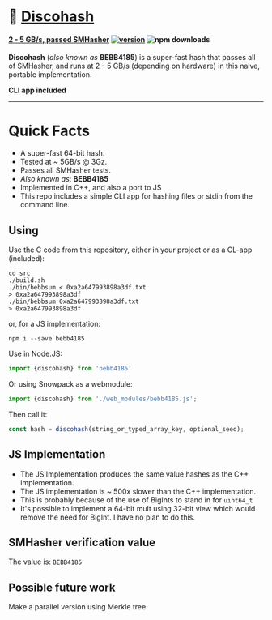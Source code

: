 # :city_sunrise: [Discohash](https://github.com/cris691/discohash)

#### **[2 - 5 GB/s, passed SMHasher](https://github.com/rurban/smhasher/blob/master/doc/BEBB4185)**  [![version](https://img.shields.io/npm/v/bebb4185.svg?label=&color=0080FF)](https://github.com/cris691/discohash/releases/latest) ![npm downloads](https://img.shields.io/npm/dt/bebb4185)

**Discohash** (*also known as* **BEBB4185**) is a super-fast hash that passes all of SMHasher, and runs at 2 - 5 GB/s (depending on hardware) in this naive, portable implementation.

**CLI app included**

------

# Quick Facts

- A super-fast 64-bit hash.
- Tested at ~ 5GB/s @ 3Gz.
- Passes all SMHasher tests. 
- *Also known as*: **BEBB4185**
- Implemented in C++, and also a port to JS
- This repo includes a simple CLI app for hashing files or stdin from the command line.

## Using

Use the C code from this repository, either in your project or as a CL-app (included):

```console
cd src
./build.sh
./bin/bebbsum < 0xa2a647993898a3df.txt
> 0xa2a647993898a3df
./bin/bebbsum 0xa2a647993898a3df.txt
> 0xa2a647993898a3df
```

or, for a JS implementation:

```console
npm i --save bebb4185
```

Use in Node.JS:

```js
import {discohash} from 'bebb4185'
```

Or using Snowpack as a webmodule:

```js
import {discohash} from './web_modules/bebb4185.js';
```

Then call it:

```js
const hash = discohash(string_or_typed_array_key, optional_seed);
```

## JS Implementation

- The JS Implementation produces the same value hashes as the C++ implementation.
- The JS implementation is ~ 500x slower than the C++ implementation.
- This is probably because of the use of BigInts to stand in for `uint64_t`
- It's possible to implement a 64-bit mult using 32-bit view which would remove the need for BigInt. I have no plan to do this.

## SMHasher verification value

The value is: `BEBB4185`

## Possible future work

Make a parallel version using Merkle tree
